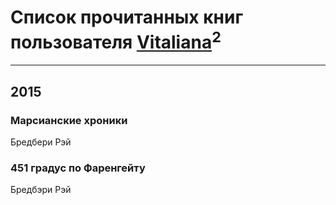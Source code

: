 # Список прочитанных книг пользователя [Vitaliana](https://plus.google.com/Vitaliana)<sup>2</sup>
---

## 2015

### Марсианские хроники
Бредбери Рэй


### 451 градус по Фаренгейту
Бредбэри Рэй



